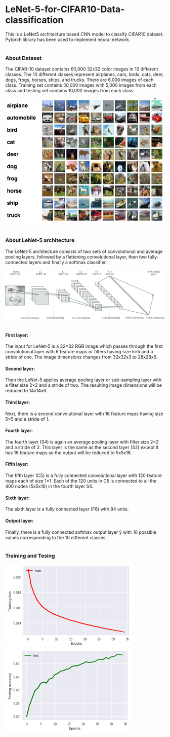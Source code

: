 # LeNet-5-for-CIFAR10-Data-classification

This is a LeNet5 architecture based CNN model to classify CIFAR10 dataset. Pytorch library has been used to implement neural network.<br/><br/>

### About Dataset 
The CIFAR-10 dataset contains 60,000 32x32 color images in 10 different classes. The 10 different classes represent airplanes, cars, birds, cats, deer, dogs, frogs, horses, ships, and trucks. There are 6,000 images of each class. Training set contains 50,000 images with 5,000 images from each class and testing set contains 10,000 images from each class.<br/><br/>
![CIFAR10 Dataset](CIFAR10.png)<br/><br/>

### About LeNet-5 architecture
The LeNet-5 architecture consists of two sets of convolutional and average pooling layers, followed by a flattening convolutional layer, then two fully-connected layers and finally a softmax classifier.<br/><br/>
![LeNet 5 architecture](LeNet5.png)<br/><br/>

#### First layer:<br/>
The input for LeNet-5 is a 32×32 RGB image which passes through the first convolutional layer with 6 feature maps or filters having size 5×5 and a stride of one. The image dimensions changes from 32x32x3 to 28x28x6.<br/>
#### Second layer:<br/>
Then the LeNet-5 applies average pooling layer or sub-sampling layer with a filter size 2×2 and a stride of two. The resulting image dimensions will be reduced to 14x14x6.<br/>
#### Third layer:<br/>
Next, there is a second convolutional layer with 16 feature maps having size 5×5 and a stride of 1.<br/>
#### Fourth layer:<br/>
The fourth layer (S4) is again an average pooling layer with filter size 2×2 and a stride of 2. This layer is the same as the second layer (S2) except it has 16 feature maps so the output will be reduced to 5x5x16.<br/>
#### Fifth layer:<br/>
The fifth layer (C5) is a fully connected convolutional layer with 120 feature maps each of size 1×1. Each of the 120 units in C5 is connected to all the 400 nodes (5x5x16) in the fourth layer S4. <br/>
#### Sixth layer:<br/>
The sixth layer is a fully connected layer (F6) with 84 units.<br/>
#### Output layer:<br/>
Finally, there is a fully connected softmax output layer ŷ with 10 possible values corresponding to the 10 different classes.<br/><br/>

### Training and Tesing <br/>
![Training Loss](Training.png) ![Testing Accuracy](Testing.png)<br/>
